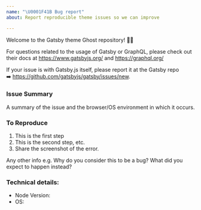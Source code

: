 ```yaml
---
name: "\U0001F41B Bug report"
about: Report reproducible theme issues so we can improve

---
```


Welcome to the Gatsby theme Ghost repository! 👋🎉

For questions related to the usage of Gatsby or GraphQL, please check out their docs at https://www.gatsbyjs.org/ and https://graphql.org/

If your issue is with Gatsby.js itself, please report it at the Gatsby repo ➡️ https://github.com/gatsbyjs/gatsby/issues/new.

### Issue Summary

A summary of the issue and the browser/OS environment in which it occurs.

### To Reproduce

1. This is the first step
2. This is the second step, etc.
3. Share the screenshot of the error.

Any other info e.g. Why do you consider this to be a bug? What did you expect to happen instead?

### Technical details:

* Node Version:
* OS:
